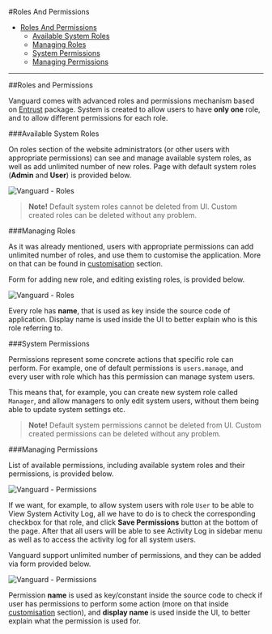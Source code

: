 #Roles And Permissions

* [Roles And Permissions](#roles-and-permissions)
	* [Available System Roles](#roles-available)
	* [Managing Roles](#roles-manage)
	* [System Permissions](#permissions)
	* [Managing Permissions](#permissions-manage)
	
---

<a name="roles-and-permissions"></a>
##Roles and Permissions

Vanguard comes with advanced roles and permissions mechanism based on [Entrust](https://github.com/Zizaco/entrust) package. System is created to allow users to have **only one** role, and to allow different permissions for each role.

<a name="roles-available"></a>
###Available System Roles

On roles section of the website administrators (or other users with appropriate permissions) can see and manage available system roles, as well as add unlimited number of new roles. Page with default system roles (**Admin** and **User**) is provided below.

![Vanguard - Roles](assets/img/roles-list.png)

>**Note!** Default system roles cannot be deleted from UI. Custom created roles can be deleted without any problem.

<a name="roles-manage"></a>
###Managing Roles

As it was already mentioned, users with appropriate permissions can add unlimited number of roles, and use them to customise the application. More on that can be found in [customisation](customisation) section.

Form for adding new role, and editing existing roles, is provided below.

![Vanguard - Roles](assets/img/roles-add.png)

Every role has **name**, that is used as key inside the source code of application. Display name is used inside the UI to better explain who is this role referring to.

<a name="permissions"></a>
###System Permissions

Permissions represent some concrete actions that specific role can perform. For example, one of default permissions is `users.manage`, and every user with role which has this permission can manage system users. 

This means that, for example, you can create new system role called `Manager`, and allow managers to only edit system users, without them being able to update system settings etc.

>**Note!** Default system permissions cannot be deleted from UI. Custom created permissions can be deleted without any problem.

<a name="permissions-manage"></a>
###Managing Permissions

List of available permissions, including available system roles and their permissions, is provided below.

![Vanguard - Permissions](assets/img/permissions-list.png)

If we want, for example, to allow system users with role `User` to be able to View System Activity Log, all we have to do is to check the corresponding checkbox for that role, and click **Save Permissions** button at the bottom of the page. After that all users will be able to see Activity Log in sidebar menu as well as to access the activity log for all system users.

Vanguard support unlimited number of permissions, and they can be added via form provided below.

![Vanguard - Permissions](assets/img/permissions-add.png)

Permission **name** is used as key/constant inside the source code to check if user has permissions to perform some action (more on that inside [customisation](customisation) section), and **display name** is used inside the UI, to better explain what the permission is used for.